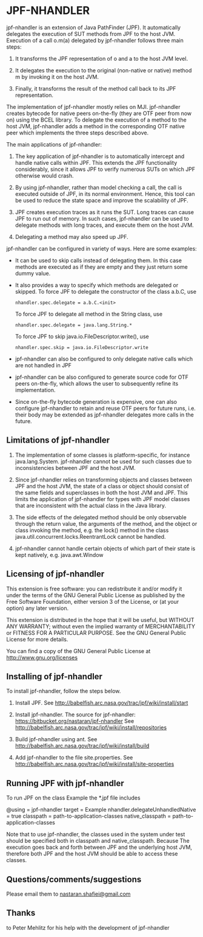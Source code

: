 JPF-NHANDLER
============

jpf-nhandler is an extension of Java PathFinder (JPF). It automatically 
delegates the execution of SUT methods from JPF to the host JVM. Execution 
of a call o.m(a) delegated by jpf-nhandler follows three main steps:

  1. It transforms the JPF representation of o and a to the host JVM 
     level.

  2. It delegates the execution to the original (non-native or native) 
     method m by invoking it on the host JVM.

  3. Finally, it transforms the result of the method call back to its 
     JPF representation.

The implementation of jpf-nhandler mostly relies on MJI. jpf-nhandler 
creates bytecode for native peers on-the-fly (they are OTF peer from 
now on) using the BCEL library. To delegate the execution of a method to 
the host JVM, jpf-nhandler adds a method in the corresponding OTF native 
peer which implements the three steps described above.

The main applications of jpf-nhandler:

  1. The key application of jpf-nhandler is to automatically intercept
     and handle native calls within JPF. This extends the JPF functionality 
     considerably, since it allows JPF to verify numerous SUTs on which 
     JPF otherwise would crash.
  2. By using jpf-nhandler, rather than model checking a call, the call 
     is executed outside of JPF, in its normal environment. Hence, this 
     tool can be used to reduce the state space and improve the scalability 
     of JPF.

  3. JPF creates execution traces as it runs the SUT. Long traces can 
     cause JPF to run out of memory. In such cases, jpf-nhandler can be 
     used to delegate methods with long traces, and execute them on the 
     host JVM.

  4. Delegating a method may also speed up JPF.

jpf-nhandler can be configured in variety of ways. Here are some examples:

  - It can be used to skip calls instead of delegating them. In this case 
    methods are executed as if they are empty and they just return some 
    dummy value.

  - It also provides a way to specify which methods are delegated or skipped.
    To force JPF to delegate the constructor of the class a.b.C, use

        nhandler.spec.delegate = a.b.C.<init>

    To force JPF to delegate all method in the String class, use

        nhandler.spec.delegate = java.lang.String.*

    To force JPF to skip java.io.FileDescriptor.write(), use

        nhandler.spec.skip = java.io.FileDescriptor.write

  - jpf-nhandler can also be configured to only delegate native calls which 
    are not handled in JPF

  - jpf-nhandler can be also configured to generate source code for OTF 
    peers on-the-fly, which allows the user to subsequently refine its 
    implementation.

  - Since on-the-fly bytecode generation is expensive, one can also configure 
    jpf-nhandler to retain and reuse OTF peers for future runs, i.e. their 
    body may be extended as jpf-nhandler delegates more calls in the future.

Limitations of jpf-nhandler
---------------------------

  1. The implementation of some classes is platform-specific, for instance 
     java.lang.System. jpf-nhandler cannot be used for such classes due to 
     inconsistencies between JPF and the host JVM.

  2. Since jpf-nhandler relies on transforming objects and classes between 
     JPF and the host JVM, the state of a class or object should consist 
     of the same fields and superclasses in both the host JVM and JPF. This 
     limits the application of jpf-nhandler for types with JPF model classes 
     that are inconsistent with the actual class in the Java library.

  3. The side effects of the delegated method should be only observable through 
     the return value, the arguments of the method, and the object or class
     invoking the method, e.g. the lock() method in the class 
     java.util.concurrent.locks.ReentrantLock cannot be handled.

  4. jpf-nhandler cannot handle certain objects of which part of their state 
     is kept natively, e.g. java.awt.Window


Licensing of jpf-nhandler
-------------------------

This extension is free software: you can redistribute it and/or modify it 
under the terms of the GNU General Public License as published by the Free 
Software Foundation, either version 3 of the License, or (at your option) 
any later version.

This extension is distributed in the hope that it will be useful, but WITHOUT 
ANY WARRANTY; without even the implied warranty of MERCHANTABILITY or FITNESS 
FOR A PARTICULAR PURPOSE.  See the GNU General Public License for more details.

You can find a copy of the GNU General Public License at
http://www.gnu.org/licenses


Installing of jpf-nhandler
--------------------------

To install jpf-nhandler, follow the steps below.

1. Install JPF.
   See http://babelfish.arc.nasa.gov/trac/jpf/wiki/install/start

2. Install jpf-nhandler.
   The source for jpf-nhandler: https://bitbucket.org/nastaran/jpf-nhandler
   See http://babelfish.arc.nasa.gov/trac/jpf/wiki/install/repositories

3. Build jpf-nhandler using ant.
   See http://babelfish.arc.nasa.gov/trac/jpf/wiki/install/build

4. Add jpf-nhandler to the file site.properties.
   See http://babelfish.arc.nasa.gov/trac/jpf/wiki/install/site-properties


Running JPF with jpf-nhandler
-----------------------------

To run JPF on the class Example the *.jpf file includes

@using = jpf-nhandler
target = Example
nhandler.delegateUnhandledNative = true
classpath = path-to-application-classes
native_classpath = path-to-application-classes

Note that to use jpf-nhandler, the classes used in the system under test 
should be specified both in classpath and native_classpath. Because The 
execution goes back and forth between JPF and the underlying host JVM, 
therefore both JPF and the host JVM should be able to access these classes.


Questions/comments/suggestions
------------------------------

Please email them to nastaran.shafiei@gmail.com


Thanks
------

to Peter Mehlitz for his help with the development of jpf-nhandler
